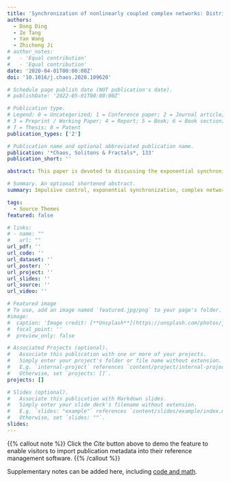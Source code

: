 ```yaml
---
title: 'Synchronization of nonlinearly coupled complex networks: Distributed impulsive method'
authors:
  - Dong Ding
  - Ze Tang
  - Yan Wang
  - Zhicheng Ji
# author_notes:
#   - 'Equal contribution'
#   - 'Equal contribution'
date: '2020-04-01T00:00:00Z'
doi: '10.1016/j.chaos.2020.109620'

# Schedule page publish date (NOT publication's date).
# publishDate: '2022-05-01T00:00:00Z'

# Publication type.
# Legend: 0 = Uncategorized; 1 = Conference paper; 2 = Journal article;
# 3 = Preprint / Working Paper; 4 = Report; 5 = Book; 6 = Book section;
# 7 = Thesis; 8 = Patent
publication_types: ['2']

# Publication name and optional abbreviated publication name.
publication: '*Chaos, Solitons & Fractals*, 133'
publication_short: ''

abstract: This paper is devoted to discussing the exponential synchronization of a class of nonlinearly coupled complex networks (NCCNs) with time-varying delays and stochastic disturbance. In consideration of the complex networks would subject to certain impulse disturbances, a kind of distributed controller combining with pinning control and impulsive control schemes is designed. Based on the concept of average impulsive interval and comparison principles, sufficient conditions for achieving the exponential synchronization are derived. In addition, the exponential convergence velocities are obtained, respectively, with considering different functions of the impulsive inputs. Finally, a numerical simulation is presented to demonstrate the feasibility of the theoretical deduction.

# Summary. An optional shortened abstract.
summary: Impulsive control, exponential synchronization, complex networks, nonlinearly coupling, stochastic disturbance.

tags:
  - Source Themes
featured: false

# links:
# - name: ""
#   url: ""
url_pdf: ''
url_code: ''
url_dataset: ''
url_poster: ''
url_project: ''
url_slides: ''
url_source: ''
url_video: ''

# Featured image
# To use, add an image named `featured.jpg/png` to your page's folder.
#image:
#  caption: 'Image credit: [**Unsplash**](https://unsplash.com/photos/jdD8gXaTZsc)'
#  focal_point: ''
#  preview_only: false

# Associated Projects (optional).
#   Associate this publication with one or more of your projects.
#   Simply enter your project's folder or file name without extension.
#   E.g. `internal-project` references `content/project/internal-project/index.md`.
#   Otherwise, set `projects: []`.
projects: []

# Slides (optional).
#   Associate this publication with Markdown slides.
#   Simply enter your slide deck's filename without extension.
#   E.g. `slides: "example"` references `content/slides/example/index.md`.
#   Otherwise, set `slides: ""`.
slides:
---
```


{{% callout note %}}
Click the _Cite_ button above to demo the feature to enable visitors to import publication metadata into their reference management software.
{{% /callout %}}

Supplementary notes can be added here, including [code and math](https://wowchemy.com/docs/content/writing-markdown-latex/).
